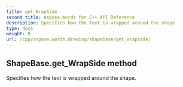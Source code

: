```yaml
---
title: get_WrapSide
second_title: Aspose.Words for C++ API Reference
description: Specifies how the text is wrapped around the shape. 
type: docs
weight: 0
url: /cpp/aspose.words.drawing/shapebase/get_wrapside/
---
```

## ShapeBase.get_WrapSide method


Specifies how the text is wrapped around the shape.

